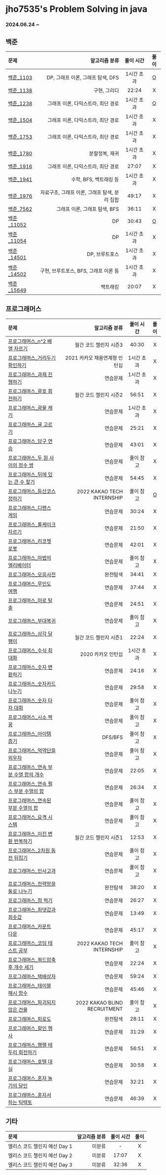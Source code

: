 # jho7535's Problem Solving in java

### 2024.06.24 ~

## 백준
| 문제                                                                                      |                     알고리즘 분류 | 풀이 시간  |                                                              풀이                                                               |
|:----------------------------------------------------------------------------------------|----------------------------:|:------:|:-----------------------------------------------------------------------------------------------------------------------------:|
| [백준_1103](https://www.acmicpc.net/problem/1103)                                         |     DP, 그래프 이론, 그래프 탐색, DFS | 1시간 초과 |                    [O](https://velog.io/@jho7535/%EB%B0%B1%EC%A4%80-JAVA-1103%EB%B2%88-%EA%B2%8C%EC%9E%84)                    |
| [백준_1138](https://www.acmicpc.net/problem/1138)                                         |                     구현, 그리디 | 22:24  |                                                               X                                                               |
| [백준_1238](https://www.acmicpc.net/problem/1238)                                         |        그래프 이론, 다익스트라, 최단 경로 | 1시간 초과 |                    [O](https://velog.io/@jho7535/%EB%B0%B1%EC%A4%80-JAVA-1238%EB%B2%88-%ED%8C%8C%ED%8B%B0)                    |
| [백준_1504](https://www.acmicpc.net/problem/1504)                                         |        그래프 이론, 다익스트라, 최단 경로 | 1시간 초과 |                     X                     |
| [백준_1753](https://www.acmicpc.net/problem/1753)                                         |        그래프 이론, 다익스트라, 최단 경로 | 1시간 초과 |                     X                     |
| [백준_1780](https://www.acmicpc.net/problem/1780)                                         |                    분할정복, 재귀 | 1시간 초과 |                     X                     |
| [백준_1916](https://www.acmicpc.net/problem/1916)                                         |        그래프 이론, 다익스트라, 최단 경로 | 27:07  |                     X                     |
| [백준_1941](https://www.acmicpc.net/problem/1941)                                         |             수학, BFS, 백트래킹 등 | 1시간 초과 |                     X                     |
| [백준_1976](https://www.acmicpc.net/problem/1976)                                         | 자료구조, 그래프 이론, 그래프 탐색, 분리 집합 | 49:17  |                                                               X                                                               |
| [백준_7562](https://www.acmicpc.net/problem/7562)                                         |         그래프 이론, 그래프 탐색, BFS | 36:11  |                     X                     |
| [백준_11052](https://www.acmicpc.net/problem/11052)                                       |                          DP | 30:43  | [O](https://velog.io/@jho7535/%EB%B0%B1%EC%A4%80-JAVA-11052%EB%B2%88-%EC%B9%B4%EB%93%9C-%EA%B5%AC%EB%A7%A4%ED%95%98%EA%B8%B0) |
| [백준_11054](https://www.acmicpc.net/problem/11054)                                       |                          DP | 1시간 초과 |                     X                     |
| [백준_14501](https://www.acmicpc.net/problem/14501)                                       |                   DP, 브루트포스 | 1시간 초과 |                                                               X                                                               |
| [백준_14502](https://www.acmicpc.net/problem/14502)                                       |    구현, 브루트포스, BFS, 그래프 이론 등 | 1시간 초과 |                     X                     |
| [백준_15649](https://www.acmicpc.net/problem/15649)                                       |                        백트래킹 | 20:07  |                     X                     |

## 프로그래머스
| 문제                                                                                          |                                                           알고리즘 분류 | 풀이 시간  |  풀이   |
|:--------------------------------------------------------------------------------------------|------------------------------------------------------------------:|:------:|:-----:|
| [프로그래머스_n^2 배열 자르기](https://school.programmers.co.kr/learn/courses/30/lessons/87390)        |                                                     월간 코드 챌린지 시즌3 | 40:30  |   X   |
| [프로그래머스_거리두기 확인하기](https://school.programmers.co.kr/learn/courses/30/lessons/81302)         |                                                2021 카카오 채용연계형 인턴십 | 1시간 초과 |   X   |
| [프로그래머스_과제 진행하기](https://school.programmers.co.kr/learn/courses/30/lessons/176962)          |                                                              연습문제 | 1시간 초과 |   X   |
| [프로그래머스_괄호 회전하기](https://school.programmers.co.kr/learn/courses/30/lessons/76502)           |                                                     월간 코드 챌린지 시즌2 | 56:51  |   X   |
| [프로그래머스_광물 캐기](https://school.programmers.co.kr/learn/courses/30/lessons/172927)            |                                                              연습문제 | 1시간 초과 |   X   |
| [프로그래머스_귤 고르기](https://school.programmers.co.kr/learn/courses/30/lessons/138476)            |                                                              연습문제 | 25:21  |   X   |
| [프로그래머스_당구 연습](https://school.programmers.co.kr/learn/courses/30/lessons/169198)            |                                                              연습문제 | 43:01  |   X   |
| [프로그래머스_두 원 사이의 정수 쌍](https://school.programmers.co.kr/learn/courses/30/lessons/181187)     |                                                              연습문제 | 풀이 참고  |   X   |
| [프로그래머스_뒤에 있는 큰 수 찾기](https://school.programmers.co.kr/learn/courses/30/lessons/154539)     |                                                              연습문제 | 54:45  |   X   |
| [프로그래머스_등산코스 정하기](https://school.programmers.co.kr/learn/courses/30/lessons/118669)         |                                        2022 KAKAO TECH INTERNSHIP | 풀이 참고  | [O](https://velog.io/@jho7535/%ED%94%84%EB%A1%9C%EA%B7%B8%EB%9E%98%EB%A8%B8%EC%8A%A4-JAVA-%EB%93%B1%EC%82%B0%EC%BD%94%EC%8A%A4-%EC%A0%95%ED%95%98%EA%B8%B0) |
| [프로그래머스_디펜스 게임](https://school.programmers.co.kr/learn/courses/30/lessons/142085)           |                                                              연습문제 | 30:24  |   X   |
| [프로그래머스_롤케이크 자르기](https://school.programmers.co.kr/learn/courses/30/lessons/132265)         |                                                              연습문제 | 21:50  |   X   |
| [프로그래머스_리코쳇 로봇](https://school.programmers.co.kr/learn/courses/30/lessons/169199)           |                                                              연습문제 | 42:01  |   X   |
| [프로그래머스_마법의 엘리베이터](https://school.programmers.co.kr/learn/courses/30/lessons/148653)        |                                                              연습문제 | 풀이 참고  |   X   |
| [프로그래머스_모음사전](https://school.programmers.co.kr/learn/courses/30/lessons/84512)              |                                                              완전탐색 | 34:41  |   X   |
| [프로그래머스_무인도 여행](https://school.programmers.co.kr/learn/courses/30/lessons/154540)           |                                                              연습문제 | 37:44  |   X   |
| [프로그래머스_미로 탈출](https://school.programmers.co.kr/learn/courses/30/lessons/159993)            |                                                              연습문제 | 24:51  |   X   |
| [프로그래머스_부대복귀](https://school.programmers.co.kr/learn/courses/30/lessons/132266)             |                                                              연습문제 | 풀이 참고  |   X   |
| [프로그래머스_삼각 달팽이](https://school.programmers.co.kr/learn/courses/30/lessons/68645)            |                                                     월간 코드 챌린지 시즌1 | 22:24  |   X   |
| [프로그래머스_수식 최대화](https://school.programmers.co.kr/learn/courses/30/lessons/67257)            |                                                      2020 카카오 인턴십 | 1시간 초과 |   X   |
| [프로그래머스_숫자 변환하기](https://school.programmers.co.kr/learn/courses/30/lessons/154538)          |                                                              연습문제 | 24:16  |   X   |
| [프로그래머스_숫자카드 나누기](https://school.programmers.co.kr/learn/courses/30/lessons/135807)         |                                                              연습문제 | 29:58  |   X   |
| [프로그래머스_숫자 타자 대회](https://school.programmers.co.kr/learn/courses/30/lessons/136797)         |                                                              연습문제 | 풀이 참고  |   X   |
| [프로그래머스_시소 짝꿍](https://school.programmers.co.kr/learn/courses/30/lessons/152996)            |                                                              연습문제 | 풀이 참고  |   X   |
| [프로그래머스_아이템 줍기](https://school.programmers.co.kr/learn/courses/30/lessons/87694)            |                                                           DFS/BFS | 풀이 참고  |   X   |
| [프로그래머스_억억단을 외우자](https://school.programmers.co.kr/learn/courses/30/lessons/138475)         |                                                              연습문제 | 풀이 참고  |   X   |
| [프로그래머스_연속 부분 수열 합의 개수](https://school.programmers.co.kr/learn/courses/30/lessons/131701)   |                                                              연습문제 | 22:05  |   X   |
| [프로그래머스_연속 펄스 부분 수열의 합](https://school.programmers.co.kr/learn/courses/30/lessons/161988)   |                                                              연습문제 | 26:34  |   X   |
| [프로그래머스_연속된 부분 수열의 합](https://school.programmers.co.kr/learn/courses/30/lessons/178870)     |                                                              연습문제 | 풀이 참고  |   X   |
| [프로그래머스_요격 시스템](https://school.programmers.co.kr/learn/courses/30/lessons/181188)           |                                                              연습문제 | 풀이 참고  |   X   |
| [프로그래머스_이진 변환 반복하기](https://school.programmers.co.kr/learn/courses/30/lessons/70129)        |                                                     월간 코드 챌린지 시즌1 | 12:53  |   X   |
| [프로그래머스_2차원 동전 뒤집기](https://school.programmers.co.kr/learn/courses/30/lessons/131703)       |                                                              연습문제 | 풀이 참고  |   X   |
| [프로그래머스_인사고과](https://school.programmers.co.kr/learn/courses/30/lessons/152995)             |                                                              연습문제 | 풀이 참고  |   X   |
| [프로그래머스_전력망을 둘로 나누기](https://school.programmers.co.kr/learn/courses/30/lessons/86971)       |                                                              완전탐색 | 38:20  |   X   |
| [프로그래머스_점 찍기](https://school.programmers.co.kr/learn/courses/30/lessons/140107)             |                                                              연습문제 | 26:27  |   X   |
| [프로그래머스_최댓값과 최솟값](https://school.programmers.co.kr/learn/courses/30/lessons/12939)          |                                                              연습문제 | 13:49  |   X   |
| [프로그래머스_카운트 다운](https://school.programmers.co.kr/learn/courses/30/lessons/131129)           |                                                              연습문제 | 45:17  |   X   |
| [프로그래머스_코딩 테스트 공부](https://school.programmers.co.kr/learn/courses/30/lessons/118668)        |                                        2022 KAKAO TECH INTERNSHIP | 풀이 참고  |   X   |
| [프로그래머스_쿼드압축 후 개수 세기](https://school.programmers.co.kr/learn/courses/30/lessons/68936)      |                                                              연습문제 | 22:24  |   X   |
| [프로그래머스_택배상자](https://school.programmers.co.kr/learn/courses/30/lessons/131704)             |                                                              연습문제 | 59:24  |   X   |
| [프로그래머스_테이블 해시 함수](https://school.programmers.co.kr/learn/courses/30/lessons/147354)        |                                                              연습문제 | 45:46  |   X   |
| [프로그래머스_파괴되지 않은 건물](https://school.programmers.co.kr/learn/courses/30/lessons/92344)       |                                      2022 KAKAO BLIND RECRUITMENT | 풀이 참고  |   X   |
| [프로그래머스_피로도](https://school.programmers.co.kr/learn/courses/30/lessons/87946)               |                                                              완전탐색 | 28:11  |   X   |
| [프로그래머스_할인 행사](https://school.programmers.co.kr/learn/courses/30/lessons/131127)            |                                                              연습문제 | 31:29  |   X   |
| [프로그래머스_행렬 테두리 회전하기](https://school.programmers.co.kr/learn/courses/30/lessons/77485)       |                                                              연습문제 | 56:51  |   X   |
| [프로그래머스_호텔 대실](https://school.programmers.co.kr/learn/courses/30/lessons/155651)            |                                                              연습문제 | 30:58  |   X   |
| [프로그래머스_혼자 놀기의 달인](https://school.programmers.co.kr/learn/courses/30/lessons/131130)        |                                                              연습문제 | 32:21  |   X   |
| [프로그래머스_혼자서 하는 틱택토](https://school.programmers.co.kr/learn/courses/30/lessons/160585)       |                                                              연습문제 | 46:39  |   X   |


## 기타 
| 문제                                                                                      |                     알고리즘 분류 | 풀이 시간  |                                                              풀이                                                               |
|:----------------------------------------------------------------------------------------|----------------------------:|:------:|:-----------------------------------------------------------------------------------------------------------------------------:|
| 엘리스 코드 챌린지 예선 Day 1                                                                     |                         미분류 |   -    |                                                               X                                                               |
| 엘리스 코드 챌린지 예선 Day 2                                                                     |                         미분류 | 17:07  |                                                               X                                                               |
| 엘리스 코드 챌린지 예선 Day 3                                                                     |                         미분류 | 32:36  |                                                               X                                                               |

